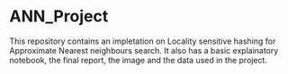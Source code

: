 # ANN_Project

This repository contains an impletation on Locality sensitive hashing for Approximate Nearest neighbours search. It also has a basic explainatory notebook, the final report, the image and the data used in the project.
